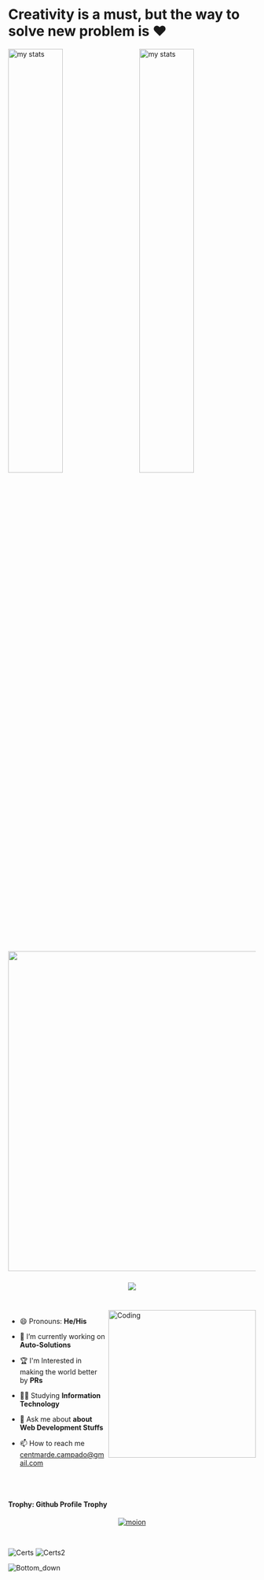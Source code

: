 # Creativity is a must, but the way to solve new problem is ❤️ 

<img alt="my stats" align="left" width="47%" src="https://github-readme-stats.vercel.app/api/top-langs/?username=centmarde&layout=compact"/>
<img alt="my stats" align="right" width="47%"  src="https://github-readme-stats.vercel.app/api?username=centmarde&&show_icons=true&bg_color=00000000" />



<!-- Greet Line Comes Here -->
<p align="center">
  <a href="#"><img width="650px" src="https://readme-typing-svg.herokuapp.com?font=Ubuntu&color=58a6ff&size=22&center=true&lines=Hello,+World+👋;Happy+to+See+You+Here+😀;This+Is+My+TechStack+💻;Feel+Free+to+Look+Around+✌;Reach+Me+Out+If+You+Need+Me+🎨🙌;Have+a+Great+Day+🌞"></a>
</p>

###

<p align="center">
  <a href="#">
    <img src="https://skillicons.dev/icons?i=nodejs,c,java,html,css,javascript,vite,mysql,jquery,postgres,php,laravel,postman,react,sass,ps,stackoverflow,git&perline=9" />
  </a>
</p>


###



<br>

<!-- About Me Section Here -->


<img align="right" alt="Coding" width="300" src="https://cdn.dribbble.com/users/1162077/screenshots/3848914/programmer.gif" >

- 😄 Pronouns: **He/His**
  
- 🌱 I’m currently working on **Auto-Solutions**
  
- 🏆 I'm Interested in making the world better by **PRs**
  
- 👨‍🎓 Studying **Information Technology**
  
- 💬 Ask me about **about Web Development Stuffs**
  
- 📫 How to reach me centmarde.campado@gmail.com

<br>



<br>

#### Trophy: Github Profile Trophy

<p align="center"> 
  <a href="https://github.com/ryo-ma/github-profile-trophy"><img src="https://github-profile-trophy.vercel.app/?username=centmarde&row=1&column=9" alt="moion" /></a>
</p>

<br>


![Certs](https://github.com/centmarde/centmarde/assets/159101935/b1ad923d-e435-432a-ba01-ee58e8cbcfe5)
![Certs2](https://github.com/centmarde/centmarde/assets/159101935/757da78f-0f1c-46f1-8519-e2304184fd3a)




![Bottom_down](https://github.com/centmarde/centmarde/assets/159101935/aecdf82d-fe75-4add-9b17-9e0d5961fd8c)
